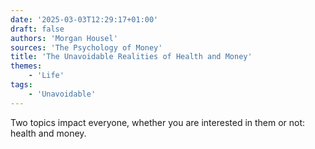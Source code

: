 ```yaml
---
date: '2025-03-03T12:29:17+01:00'
draft: false
authors: 'Morgan Housel'
sources: 'The Psychology of Money'
title: 'The Unavoidable Realities of Health and Money'
themes:
    - 'Life'
tags:
    - 'Unavoidable'
---
```

Two topics impact everyone, whether you are interested in them or not: health and money.
